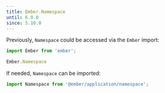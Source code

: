 ```yaml
---
title: Ember.Namespace
until: 6.0.0
since: 5.10.0
---
```



Previously, `Namespace` could be accessed via the `Ember` import:
```js
import Ember from 'ember';

Ember.Namespace
```

If needed, `Namespace` can be imported:
```js
import Namespace from '@ember/application/namespace';
```
